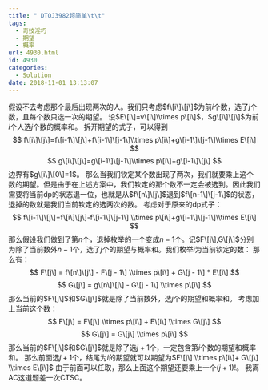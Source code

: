 ```yaml
---
title: " DTOJ3982超简单\t\t"
tags:
  - 奇技淫巧
  - 期望
  - 概率
url: 4930.html
id: 4930
categories:
  - Solution
date: 2018-11-01 13:13:07
---
```


假设不去考虑那个最后出现两次的人。我们只考虑$f\[i\]\[j\]$为前$i$个数，选了$j$个数，且每个数只选一次的期望。 设$E\[i\]=v\[i\]\\times p\[i\]$，$g\[i\]\[j\]$为前$i$个人选$j$个数的概率和。 拆开期望的式子，可以得到 $$ f\[i\]\[j\]=f\[i-1\]\[j\]+f\[i-1\]\[j-1\]\\times p\[i\]+g\[i-1\]\[j-1\]\\times E\[i\] $$ $$ g\[i\]\[j\]=g\[i-1\]\[j-1\]\\times p\[i\]+g\[i-1\]\[j\] $$ 边界有$g\[i\]\[0\]=1$。 那么当我们钦定某个数出现了两次，我们就要乘上这个数的期望。但是由于在上述方案中，我们钦定的那个数不一定会被选到。因此我们需要将当前dp的状态退一位，也就是从$f\[n\]\[j\]$退到$f\[n-1\]\[j-1\]$的状态，退掉的数就是我们当前钦定的选两次的数。 考虑对于原来的dp式子： $$ f\[i-1\]\[j\]=f\[i\]\[j\]-f\[i-1\]\[j-1\] \\times p\[i\]+g\[i-1\]\[j-1\]\\times E\[i\] $$ $$ $$ 那么假设我们做到了第$n$个，退掉枚举的一个变成$n-1$个。记$F\[j\],G\[j\]$分别为除了当前数外$n-1$个，选了$j$个的期望与概率和。我们枚举$i$为当前钦定的数： 那么有： $$ F\[j\] = f\[n\]\[j\] - F\[j - 1\] \\times p\[i\] + G\[j - 1\] * E\[i\] $$ $$ G\[j\] = g\[n\]\[j\] - G\[j - 1\] \\times p\[i\] $$ 那么当前的$F\[j\]$和$G\[j\]$就是除了当前数外，选$j$个的期望和概率和。 考虑加上当前这个数： $$ F\[j\] = F\[j\] \\times p\[i\] + E\[i\] \\times G\[j\] $$ $$ G\[j\] = G\[j\] \\times p\[i\] $$ 那么当前的$F\[j\]$和$G\[j\]$就是除了选$j+1$个，一定包含第$i$个数的期望和概率和。 那么前面选$j+1$个，结尾为$i$的期望就可以期望为$F\[j\] \\times p\[i\]+ G\[j\] \\times E\[i\]$ 由于前面可以任取，那么上面这个期望还要乘上一个$(j+1)!$。 我离AC这道题差一次CTSC。